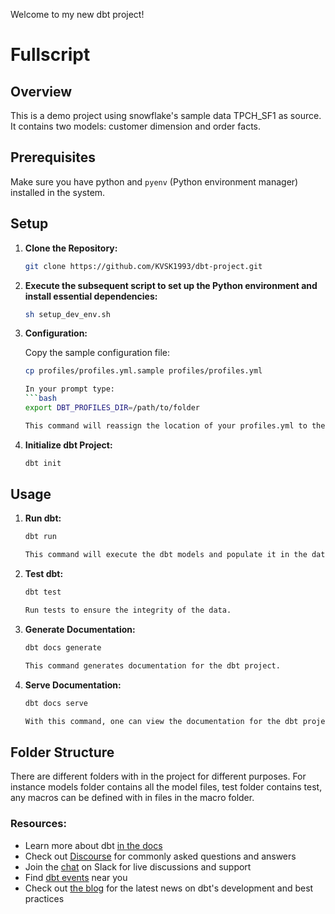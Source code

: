 Welcome to my new dbt project!

# Fullscript

## Overview

This is a demo project using snowflake's sample data TPCH_SF1 as source. It contains two models: customer dimension and order facts.

## Prerequisites

Make sure you have python and `pyenv` (Python environment manager) installed in the system.

## Setup

1. **Clone the Repository:**
   ```bash
   git clone https://github.com/KVSK1993/dbt-project.git

2. **Execute the subsequent script to set up the Python environment and install essential dependencies:**
    ```bash
    sh setup_dev_env.sh

3. **Configuration:**

    Copy the sample configuration file:
    ```bash
    cp profiles/profiles.yml.sample profiles/profiles.yml

    In your prompt type:
    ```bash
    export DBT_PROFILES_DIR=/path/to/folder

    This command will reassign the location of your profiles.yml to the folder mentioned in /path/to/folder.

4. **Initialize dbt Project:**
    ```bash
    dbt init

## Usage

1. **Run dbt:**
    ```bash
    dbt run

    This command will execute the dbt models and populate it in the data warehouse.

2. **Test dbt:**
    ```bash
    dbt test

    Run tests to ensure the integrity of the data.

3. **Generate Documentation:**
    ```bash
    dbt docs generate

    This command generates documentation for the dbt project.

4. **Serve Documentation:**
    ```bash
    dbt docs serve

    With this command, one can view the documentation for the dbt project.


## Folder Structure
There are different folders with in the project for different purposes. For instance models folder contains all the model files, test folder contains test, any macros can be defined with in files in the macro folder.

### Resources:
- Learn more about dbt [in the docs](https://docs.getdbt.com/docs/introduction)
- Check out [Discourse](https://discourse.getdbt.com/) for commonly asked questions and answers
- Join the [chat](https://community.getdbt.com/) on Slack for live discussions and support
- Find [dbt events](https://events.getdbt.com) near you
- Check out [the blog](https://blog.getdbt.com/) for the latest news on dbt's development and best practices
